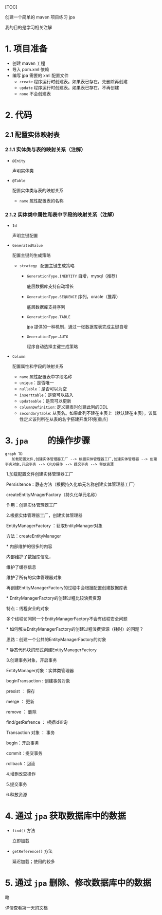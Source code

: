 [TOC]

创建一个简单的 maven 项目练习 jpa

我的目的是学习相关注解

# 1.  项目准备

* 创建 maven 工程
* 导入 pom.xml 依赖
* 编写 jpa 需要的 xml 配置文件
  * ```create``` 程序运行时创建表。如果表已存在，先删除再创建
  * ```update``` 程序运行时创建表。如果表已存在，不再创建
  * ```none``` 不会创建表

# 2.  代码

## 2.1  配置实体映射表

### 2.1.1  实体类与表的映射关系（注解）

* ```@Enity``` 

  声明实体类

* ```@Table```

  配置实体类与表的映射关系

  * ```name``` 属性配置表的名称

### 2.1.2  实体类中属性和表中字段的映射关系（注解）

* ```Id```

  声明主键配置

* ```GeneratedValue```

  配置主键的生成策略

  * ```strategy ``` 配置主键生成策略

    * ```GenerationType.INEDTITY``` 自增，mysql（推荐）

      底层数据库支持自动增长

    * ```GenerationType.SEQUENCE``` 序列，oracle（推荐）

      底层数据库支持序列

    * ```GenerationType.TABLE```

      jpa 提供的一种机制，通过一张数据库表完成主键自增

    * ```GenerationType.AUTO```

      程序自动选择主键生成策略

* ```Column```

  配置属性和字段的映射关系

  * ```name``` 属性配置表中字段名称
  * ```unique```：是否唯一 
  * ```nullable```：是否可以为空 
  * ```inserttable```：是否可以插入 
  * ```updateable```：是否可以更新 
  * ``columnDefinition``: 定义建表时创建此列的DDL 
  * ```secondaryTable```: 从表名。如果此列不建在主表上（默认建在主表），该属性定义该列所在从表的名字搭建开发环境[重点]



# 3.  ```jpa	``` 的操作步骤

```mermaid
graph TD
   加载配置文件,创建实体管理器工厂 --> 根据实体管理器工厂,创建实体管理器 --> 创建事务对象,开启事务 --> CRUD操作 --> 提交事务 --> 释放资源
```

​         1.加载配置文件创建实体管理器工厂

​             Persisitence：静态方法（根据持久化单元名称创建实体管理器工厂）

​                  createEntityMnagerFactory（持久化单元名称）

​             作用：创建实体管理器工厂

​         2.根据实体管理器工厂，创建实体管理器

​             EntityManagerFactory ：获取EntityManager对象

​             方法：createEntityManager

​             \* 内部维护的很多的内容

​                  内部维护了数据库信息，

​                  维护了缓存信息

​                  维护了所有的实体管理器对象

​                  再创建EntityManagerFactory的过程中会根据配置创建数据库表

​             \* EntityManagerFactory的创建过程比较浪费资源

​             特点：线程安全的对象

​                  多个线程访问同一个EntityManagerFactory不会有线程安全问题

​             \* 如何解决EntityManagerFactory的创建过程浪费资源（耗时）的问题？

​             思路：创建一个公共的EntityManagerFactory的对象

​             \* 静态代码块的形式创建EntityManagerFactory

​         3.创建事务对象，开启事务

​             EntityManager对象：实体类管理器

​                  beginTransaction : 创建事务对象

​                  presist ： 保存

​                  merge ： 更新

​                  remove ： 删除

​                  find/getRefrence ： 根据id查询

​             Transaction 对象 ： 事务

​                  begin：开启事务

​                  commit：提交事务

​                  rollback：回滚

​         4.增删改查操作

​         5.提交事务

​         6.释放资源

# 4.  通过 ```jpa``` 获取数据库中的数据

* ```find()``` 方法

  立即加载

* ```getReference()``` 方法

  延迟加载；使用的较多



# 5.  通过 ```jpa``` 删除、修改数据库中的数据

略

详情查看第一天的文档